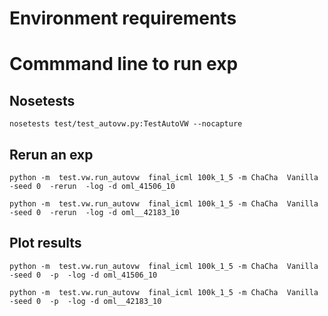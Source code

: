 # Environment requirements


# Commmand line to run exp
## Nosetests
```
nosetests test/test_autovw.py:TestAutoVW --nocapture
```
## Rerun an exp
```
python -m  test.vw.run_autovw  final_icml 100k_1_5 -m ChaCha  Vanilla   -seed 0  -rerun  -log -d oml_41506_10
```
```
python -m  test.vw.run_autovw  final_icml 100k_1_5 -m ChaCha  Vanilla   -seed 0  -rerun  -log -d oml__42183_10
```
## Plot results 
```
python -m  test.vw.run_autovw  final_icml 100k_1_5 -m ChaCha  Vanilla   -seed 0  -p  -log -d oml_41506_10
```
```
python -m  test.vw.run_autovw  final_icml 100k_1_5 -m ChaCha  Vanilla   -seed 0  -p  -log -d oml__42183_10
```
